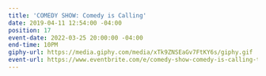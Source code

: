 ```yaml
---
title: 'COMEDY SHOW: Comedy is Calling'
date: 2019-04-11 12:54:00 -04:00
position: 17
event-date: 2022-03-25 20:00:00 -04:00
end-time: 10PM
giphy-url: https://media.giphy.com/media/xTk9ZNSEaGv7FtKY6s/giphy.gif
event-url: https://www.eventbrite.com/e/comedy-show-comedy-is-calling-tickets-275332616267
---
```


